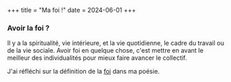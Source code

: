 +++
title = "Ma foi !"
date = 2024-06-01
+++

### Avoir la foi ?

Il y a la spiritualité, vie intérieure, et la vie quotidienne, le cadre du travail ou de la vie sociale. Avoir foi en quelque chose, c'est mettre en avant le meilleur des individualités pour mieux faire avancer le collectif.

J'ai réfléchi sur la définition de la [foi](../categories/foi/) dans ma poésie.